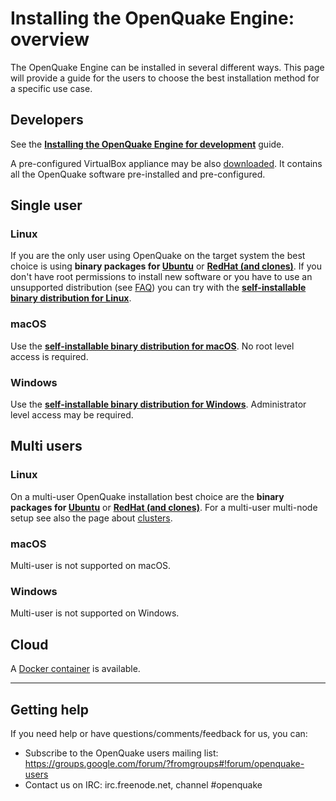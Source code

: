 # Installing the OpenQuake Engine: overview

The OpenQuake Engine can be installed in several different ways. This page will provide a guide for the users to choose the best installation method for a specific use case.

## Developers

See the **[Installing the OpenQuake Engine for development](development.md)** guide.

A pre-configured VirtualBox appliance may be also [downloaded](https://downloads.openquake.org/ova/stable/). It contains all the OpenQuake software pre-installed and pre-configured.

## Single user

### Linux

If you are the only user using OpenQuake on the target system the best choice is using **binary packages for [Ubuntu](ubuntu.md)** or **[RedHat (and clones)](rhel.md)**.
If you don't have root permissions to install new software or you have to use an unsupported distribution (see [FAQ](faq.md#unsupported-operating-systems)) you can try with the **[self-installable binary distribution for Linux](linux-generic.md)**.

### macOS

Use the **[self-installable binary distribution for macOS](macos.md)**. No root level access is required.

### Windows

Use the **[self-installable binary distribution for Windows](windows.md)**. Administrator level access may be required.

## Multi users

### Linux

On a multi-user OpenQuake installation best choice are the **binary packages for [Ubuntu](ubuntu.md)** or **[RedHat (and clones)](rhel.md)**.
For a multi-user multi-node setup see also the page about [clusters](cluster.md).

### macOS

Multi-user is not supported on macOS.

### Windows

Multi-user is not supported on Windows.

## Cloud

A [Docker container](docker.md) is available.

***

## Getting help
If you need help or have questions/comments/feedback for us, you can:
  * Subscribe to the OpenQuake users mailing list: https://groups.google.com/forum/?fromgroups#!forum/openquake-users
  * Contact us on IRC: irc.freenode.net, channel #openquake
